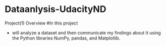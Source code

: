 # Dataanlysis-UdacityND

Project(1) Overview
#In this project
- will analyze a dataset and then communicate my findings about it using the Python libraries NumPy, pandas, and Matplotlib.
